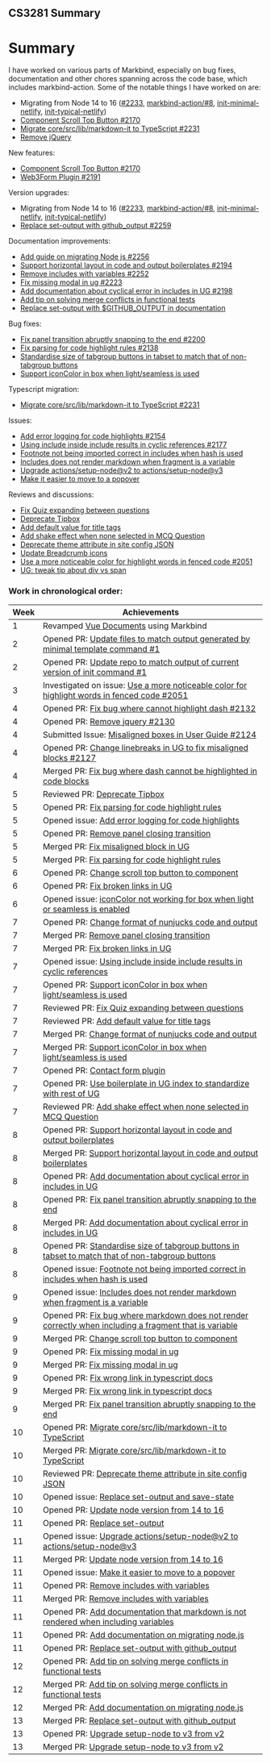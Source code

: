## CS3281 Summary

# Summary

I have worked on various parts of Markbind, especially on bug fixes, documentation and other chores spanning across the code base, which includes markbind-action. Some of the notable things I have worked on are:

- Migrating from Node 14 to 16 ([#2233](https://github.com/MarkBind/markbind/pull/2233), [markbind-action/#8](https://github.com/MarkBind/markbind-action/pull/8), [init-minimal-netlify](https://github.com/MarkBind/init-minimal-netlify/pull/3), [init-typical-netlify](https://github.com/MarkBind/init-typical-netlify/pull/3))
- [Component Scroll Top Button #2170](https://github.com/MarkBind/markbind/pull/2170)
- [Migrate core/src/lib/markdown-it to TypeScript #2231](https://github.com/MarkBind/markbind/pull/2231)
- [Remove jQuery](https://github.com/MarkBind/markbind/pull/2130)

New features:

- [Component Scroll Top Button #2170](https://github.com/MarkBind/markbind/pull/2170)
- [Web3Form Plugin #2191](https://github.com/MarkBind/markbind/pull/2191)

Version upgrades:

- Migrating from Node 14 to 16 ([#2233](https://github.com/MarkBind/markbind/pull/2233), [markbind-action/#8](https://github.com/MarkBind/markbind-action/pull/8), [init-minimal-netlify](https://github.com/MarkBind/init-minimal-netlify/pull/3), [init-typical-netlify](https://github.com/MarkBind/init-typical-netlify/pull/3))
- [Replace set-output with github_output #2259](https://github.com/MarkBind/markbind/pull/2259)

Documentation improvements:

- [Add guide on migrating Node js #2256](https://github.com/MarkBind/markbind/pull/2256)
- [Support horizontal layout in code and output boilerplates #2194](https://github.com/MarkBind/markbind/pull/2194)
- [Remove includes with variables #2252](https://github.com/MarkBind/markbind/pull/2252)
- [Fix missing modal in ug #2223](https://github.com/MarkBind/markbind/pull/2223)
- [Add documentation about cyclical error in includes in UG #2198](https://github.com/MarkBind/markbind/pull/2198)
- [Add tip on solving merge conflicts in functional tests](https://github.com/MarkBind/markbind/pull/2261)
- [Replace set-output with $GITHUB_OUTPUT in documentation](https://github.com/MarkBind/markbind/pull/2259)

Bug fixes:

- [Fix panel transition abruptly snapping to the end #2200](https://github.com/MarkBind/markbind/pull/2200)
- [Fix parsing for code highlight rules #2138](https://github.com/MarkBind/markbind/pull/2138)
- [Standardise size of tabgroup buttons in tabset to match that of non-tabgroup buttons](https://github.com/MarkBind/markbind/pull/2202)
- [Support iconColor in box when light/seamless is used](https://github.com/MarkBind/markbind/pull/2178)

Typescript migration:

- [Migrate core/src/lib/markdown-it to TypeScript #2231](https://github.com/MarkBind/markbind/pull/2231)

Issues:

- [Add error logging for code highlights #2154](https://github.com/MarkBind/markbind/issues/2154)
- [Using include inside include results in cyclic references #2177](https://github.com/MarkBind/markbind/issues/2177)
- [Footnote not being imported correct in includes when hash is used](https://github.com/MarkBind/markbind/issues/2203)
- [Includes does not render markdown when fragment is a variable](https://github.com/MarkBind/markbind/issues/2211)
- [Upgrade actions/setup-node@v2 to actions/setup-node@v3](https://github.com/MarkBind/markbind-action/issues/11)
- [Make it easier to move to a popover](https://github.com/MarkBind/markbind/issues/2253)

Reviews and discussions:

- [Fix Quiz expanding between questions](https://github.com/MarkBind/markbind/pull/2184)
- [Deprecate Tipbox](https://github.com/MarkBind/markbind/pull/2121)
- [Add default value for title tags](https://github.com/MarkBind/markbind/pull/2186)
- [Add shake effect when none selected in MCQ Question](https://github.com/MarkBind/markbind/pull/2195)
- [Deprecate theme attribute in site config JSON](https://github.com/MarkBind/markbind/pull/2235)
- [Update Breadcrumb icons](https://github.com/MarkBind/markbind/pull/2265)
- [Use a more noticeable color for highlight words in fenced code #2051](https://github.com/MarkBind/markbind/issues/2051)
- [UG: tweak tip about div vs span](https://github.com/MarkBind/markbind/issues/2260)

### Work in chronological order:

| Week | Achievements                                                                                                                                             |
| ---- | -------------------------------------------------------------------------------------------------------------------------------------------------------- |
| 1    | Revamped [Vue Documents](https://main--peaceful-pavlova-b75b22.netlify.app/) using Markbind                                                              |
| 2    | Opened PR: [Update files to match output generated by minimal template command #1](https://github.com/MarkBind/init-minimal-netlify/pull/1)              |
| 2    | Opened PR: [Update repo to match output of current version of init command #1](https://github.com/MarkBind/init-typical/pull/1)                          |
| 3    | Investigated on issue: [Use a more noticeable color for highlight words in fenced code #2051](https://github.com/MarkBind/markbind/issues/2051)          |
| 4    | Opened PR: [Fix bug where cannot highlight dash #2132](https://github.com/MarkBind/markbind/pull/2132)                                                   |
| 4    | Opened PR: [Remove jquery #2130](https://github.com/MarkBind/markbind/pull/2130)                                                                         |
| 4    | Submitted Issue: [Misaligned boxes in User Guide #2124](https://github.com/MarkBind/markbind/issues/2124)                                                |
| 4    | Opened PR: [Change linebreaks in UG to fix misaligned blocks #2127](https://github.com/MarkBind/markbind/pull/2127)                                      |
| 4    | Merged PR: [Fix bug where dash cannot be highlighted in code blocks](https://github.com/MarkBind/markbind/pull/2125)                                     |
| 5    | Reviewed PR: [Deprecate Tipbox](https://github.com/MarkBind/markbind/pull/2121)                                                                          |
| 5    | Opened PR: [Fix parsing for code highlight rules](https://github.com/MarkBind/markbind/pull/2138)                                                        |
| 5    | Opened issue: [Add error logging for code highlights](https://github.com/MarkBind/markbind/issues/2154)                                                  |
| 5    | Opened PR: [Remove panel closing transition](https://github.com/MarkBind/markbind/pull/2159)                                                             |
| 5    | Merged PR: [Fix misaligned block in UG](https://github.com/MarkBind/markbind/pull/2127)                                                                  |
| 5    | Merged PR: [Fix parsing for code highlight rules](https://github.com/MarkBind/markbind/pull/2138)                                                        |
| 6    | Opened PR: [Change scroll top button to component](https://github.com/MarkBind/markbind/pull/2170)                                                       |
| 6    | Opened PR: [Fix broken links in UG](https://github.com/MarkBind/markbind/pull/2173)                                                                      |
| 6    | Opened issue: [iconColor not working for box when light or seamless is enabled](https://github.com/MarkBind/markbind/issues/2174)                        |
| 7    | Opened PR: [Change format of nunjucks code and output](https://github.com/MarkBind/markbind/pull/2175)                                                   |
| 7    | Merged PR: [Remove panel closing transition](https://github.com/MarkBind/markbind/pull/2159)                                                             |
| 7    | Merged PR: [Fix broken links in UG](https://github.com/MarkBind/markbind/pull/2173)                                                                      |
| 7    | Opened issue: [Using include inside include results in cyclic references](https://github.com/MarkBind/markbind/issues/2177)                              |
| 7    | Opened PR: [Support iconColor in box when light/seamless is used](https://github.com/MarkBind/markbind/pull/2178)                                        |
| 7    | Reviewed PR: [Fix Quiz expanding between questions](https://github.com/MarkBind/markbind/pull/2184)                                                      |
| 7    | Reviewed PR: [Add default value for title tags](https://github.com/MarkBind/markbind/pull/2186)                                                          |
| 7    | Merged PR: [Change format of nunjucks code and output](https://github.com/MarkBind/markbind/pull/2175)                                                   |
| 7    | Merged PR: [Support iconColor in box when light/seamless is used](https://github.com/MarkBind/markbind/pull/2178)                                        |
| 7    | Opened PR: [Contact form plugin](https://github.com/MarkBind/markbind/pull/2191)                                                                         |
| 7    | Opened PR: [Use boilerplate in UG index to standardize with rest of UG](https://github.com/MarkBind/markbind/pull/2194)                                  |
| 7    | Reviewed PR: [Add shake effect when none selected in MCQ Question](https://github.com/MarkBind/markbind/pull/2195)                                       |
| 8    | Opened PR: [Support horizontal layout in code and output boilerplates](https://github.com/MarkBind/markbind/pull/2194)                                   |
| 8    | Merged PR: [Support horizontal layout in code and output boilerplates](https://github.com/MarkBind/markbind/pull/2194)                                   |
| 8    | Opened PR: [Add documentation about cyclical error in includes in UG](https://github.com/MarkBind/markbind/pull/2198)                                    |
| 8    | Opened PR: [Fix panel transition abruptly snapping to the end](https://github.com/MarkBind/markbind/pull/2200)                                           |
| 8    | Merged PR: [Add documentation about cyclical error in includes in UG](https://github.com/MarkBind/markbind/pull/2198)                                    |
| 8    | Opened PR: [Standardise size of tabgroup buttons in tabset to match that of non-tabgroup buttons](https://github.com/MarkBind/markbind/pull/2202)        |
| 8    | Opened issue: [Footnote not being imported correct in includes when hash is used](https://github.com/MarkBind/markbind/issues/2203)                      |
| 9    | Opened issue: [Includes does not render markdown when fragment is a variable](https://github.com/MarkBind/markbind/issues/2211)                          |
| 9    | Opened PR: [Fix bug where markdown does not render correctly when including a fragment that is variable](https://github.com/MarkBind/markbind/pull/2207) |
| 9    | Merged PR: [Change scroll top button to component](https://github.com/MarkBind/markbind/pull/2170)                                                       |
| 9    | Opened PR: [Fix missing modal in ug](https://github.com/MarkBind/markbind/pull/2223)                                                                     |
| 9    | Merged PR: [Fix missing modal in ug](https://github.com/MarkBind/markbind/pull/2223)                                                                     |
| 9    | Opened PR: [Fix wrong link in typescript docs](https://github.com/MarkBind/markbind/pull/2227/files)                                                     |
| 9    | Merged PR: [Fix wrong link in typescript docs](https://github.com/MarkBind/markbind/pull/2227/files)                                                     |
| 9    | Merged PR: [Fix panel transition abruptly snapping to the end](https://github.com/MarkBind/markbind/pull/2200)                                           |
| 10   | Opened PR: [Migrate core/src/lib/markdown-it to TypeScript](https://github.com/MarkBind/markbind/pull/2231)                                              |
| 10   | Merged PR: [Migrate core/src/lib/markdown-it to TypeScript](https://github.com/MarkBind/markbind/pull/2231)                                              |
| 10   | Reviewed PR: [Deprecate theme attribute in site config JSON](https://github.com/MarkBind/markbind/pull/2235)                                             |
| 10   | Opened issue: [Replace set-output and save-state](https://github.com/MarkBind/markbind-action/issues/9)                                                  |
| 10   | Opened PR: [Update node version from 14 to 16](https://github.com/MarkBind/markbind-action/pull/8)                                                       |
| 11   | Opened PR: [Replace set-output](https://github.com/MarkBind/markbind-action/pull/10)                                                                     |
| 11   | Opened issue: [Upgrade actions/setup-node@v2 to actions/setup-node@v3](https://github.com/MarkBind/markbind-action/issues/11)                            |
| 11   | Merged PR: [Update node version from 14 to 16](https://github.com/MarkBind/markbind-action/pull/8)                                                       |
| 11   | Opened issue: [Make it easier to move to a popover](https://github.com/MarkBind/markbind/issues/2253)                                                    |
| 11   | Opened PR: [Remove includes with variables](https://github.com/MarkBind/markbind/pull/2252)                                                              |
| 11   | Merged PR: [Remove includes with variables](https://github.com/MarkBind/markbind/pull/2252)                                                              |
| 11   | Opened PR: [Add documentation that markdown is not rendered when including variables](https://github.com/MarkBind/markbind/pull/2258)                    |
| 11   | Opened PR: [Add documentation on migrating node.js](https://github.com/MarkBind/markbind/pull/2256)                                                      |
| 11   | Opened PR: [Replace set-output with github_output](https://github.com/MarkBind/markbind/pull/2259)                                                       |
| 12   | Opened PR: [Add tip on solving merge conflicts in functional tests](https://github.com/MarkBind/markbind/pull/2261)                                      |
| 12   | Merged PR: [Add tip on solving merge conflicts in functional tests](https://github.com/MarkBind/markbind/pull/2261)                                      |
| 12   | Merged PR: [Add documentation on migrating node.js](https://github.com/MarkBind/markbind/pull/2256)                                                      |
| 13   | Merged PR: [Replace set-output with github_output](https://github.com/MarkBind/markbind/pull/2259)                                                       |
| 13   | Opened PR: [Upgrade setup-node to v3 from v2](https://github.com/MarkBind/markbind-action/pull/13)                                                       |
| 13   | Merged PR: [Upgrade setup-node to v3 from v2](https://github.com/MarkBind/markbind-action/pull/13)                                                       |
